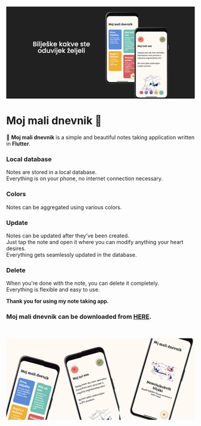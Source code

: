 ![Header](https://raw.githubusercontent.com/jokilic/moj_mali_dnevnik/main/screenshots/header.png)

# Moj mali dnevnik 📓

📓 **Moj mali dnevnik** is a simple and beautiful notes taking application written in **Flutter**.

### Local database

Notes are stored in a local database.\
Everything is on your phone, no internet connection necessary.

### Colors

Notes can be aggregated using various colors.

### Update

Notes can be updated after they've been created.\
Just tap the note and open it where you can modify anything your heart desires.\
Everything gets seamlessly updated in the database.

### Delete

When you're done with the note, you can delete it completely.\
Everything is flexible and easy to use.

**Thank you for using my note taking app.**

### Moj mali dnevnik can be downloaded from [HERE](https://play.google.com/store/apps/details?id=com.josipkilic.moj_mali_dnevnik).
&nbsp;

![Multi](https://raw.githubusercontent.com/jokilic/moj_mali_dnevnik/main/screenshots/play.png)
